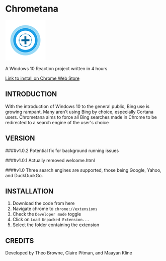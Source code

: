 Chrometana
==============
![Logo](images/logo-128.png)

A Windows 10 Reaction project written in 4 hours

[Link to install on Chrome Web Store](https://chrome.google.com/webstore/detail/kaicbfmipfpfpjmlbpejaoaflfdnabnc/publish-accepted)

INTRODUCTION
------------
With the introduction of Windows 10 to the general public, Bing use is growing rampant. Many aren't using Bing by choice, especially Cortana users. Chrometana aims to force all Bing searches made in Chrome to be redirected to a search engine of the user's choice

VERSION
------------
####v1.0.2
Potential fix for background running issues

####v1.0.1
Actually removed welcome.html

####v1.0
Three search engines are supported, those being Google, Yahoo, and DuckDuckGo.

INSTALLATION
------------
  1. Download the code from here
  2. Navigate chrome to `chrome://extensions`
  3. Check the `Developer mode` toggle
  4. Click on `Load Unpacked Extension...`
  5. Select the folder containing the extension

CREDITS
------------
Developed by Theo Browne, Claire Pitman, and Maayan Kline